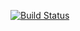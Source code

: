 [![Build Status](https://drone.jinhun.moe/api/badges/dingyang666/njtech-mc-backend/status.svg)](https://drone.jinhun.moe/dingyang666/njtech-mc-backend)
